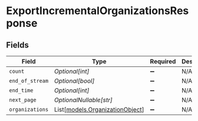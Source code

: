 # ExportIncrementalOrganizationsResponse


## Fields

| Field                                                              | Type                                                               | Required                                                           | Description                                                        |
| ------------------------------------------------------------------ | ------------------------------------------------------------------ | ------------------------------------------------------------------ | ------------------------------------------------------------------ |
| `count`                                                            | *Optional[int]*                                                    | :heavy_minus_sign:                                                 | N/A                                                                |
| `end_of_stream`                                                    | *Optional[bool]*                                                   | :heavy_minus_sign:                                                 | N/A                                                                |
| `end_time`                                                         | *Optional[int]*                                                    | :heavy_minus_sign:                                                 | N/A                                                                |
| `next_page`                                                        | *OptionalNullable[str]*                                            | :heavy_minus_sign:                                                 | N/A                                                                |
| `organizations`                                                    | List[[models.OrganizationObject](../models/organizationobject.md)] | :heavy_minus_sign:                                                 | N/A                                                                |